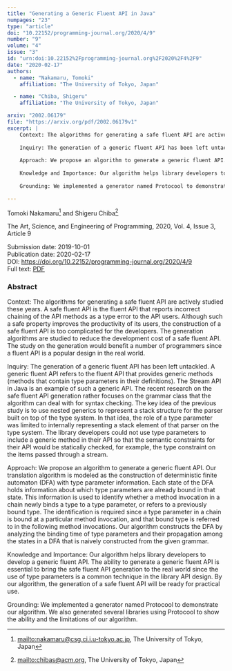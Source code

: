 ```yaml
---
title: "Generating a Generic Fluent API in Java"
numpages: "23"
type: "article"
doi: "10.22152/programming-journal.org/2020/4/9"
number: "9"
volume: "4"
issue: "3"
id: "urn:doi:10.22152%2Fprogramming-journal.org%2F2020%2F4%2F9"
date: "2020-02-17"
authors: 
  - name: "Nakamaru, Tomoki"
    affiliation: "The University of Tokyo, Japan"

  - name: "Chiba, Shigeru"
    affiliation: "The University of Tokyo, Japan"

arxiv: "2002.06179"
file: "https://arxiv.org/pdf/2002.06179v1"
excerpt: |
    Context: The algorithms for generating a safe fluent API are actively studied these years. A safe fluent API is the fluent API that reports incorrect chaining of the API methods as a type error to the API users. Although such a safe property improves the productivity of its users, the construction of a safe fluent API is too complicated for the developers. The generation algorithms are studied to reduce the development cost of a safe fluent API. The study on the generation would benefit a number of programmers since a fluent API is a popular design in the real world.
    
    Inquiry: The generation of a generic fluent API has been left untackled. A generic fluent API refers to the fluent API that provides generic methods (methods that contain type parameters in their definitions). The Stream API in Java is an example of such a generic API. The recent research on the safe fluent API generation rather focuses on the grammar class that the algorithm can deal with for syntax checking. The key idea of the previous study is to use nested generics to represent a stack structure for the parser built on top of the type system. In that idea, the role of a type parameter was limited to internally representing a stack element of that parser on the type system. The library developers could not use type parameters to include a generic method in their API so that the semantic constraints for their API would be statically checked, for example, the type constraint on the items passed through a stream.
    
    Approach: We propose an algorithm to generate a generic fluent API. Our translation algorithm is modeled as the construction of deterministic finite automaton (DFA) with type parameter information. Each state of the DFA holds information about which type parameters are already bound in that state. This information is used to identify whether a method invocation in a chain newly binds a type to a type parameter, or refers to a previously bound type. The identification is required since a type parameter in a chain is bound at a particular method invocation, and that bound type is referred to in the following method invocations. Our algorithm constructs the DFA by analyzing the binding time of type parameters and their propagation among the states in a DFA that is naively constructed from the given grammar.
    
    Knowledge and Importance: Our algorithm helps library developers to develop a generic fluent API. The ability to generate a generic fluent API is essential to bring the safe fluent API generation to the real world since the use of type parameters is a common technique in the library API design. By our algorithm, the generation of a safe fluent API will be ready for practical use.
    
    Grounding: We implemented a generator named Protocool to demonstrate our algorithm. We also generated several libraries using Protocool to show the ability and the limitations of our algorithm.

---
```

Tomoki Nakamaru[^1] and Shigeru Chiba[^2]

The Art, Science, and Engineering of Programming, 2020, Vol. 4, Issue 3, Article 9

Submission date: 2019-10-01  
Publication date: 2020-02-17  
DOI: <https://doi.org/10.22152/programming-journal.org/2020/4/9>  
Full text: [PDF](https://arxiv.org/pdf/2002.06179v1)  


### Abstract

Context: The algorithms for generating a safe fluent API are actively studied these years. A safe fluent API is the fluent API that reports incorrect chaining of the API methods as a type error to the API users. Although such a safe property improves the productivity of its users, the construction of a safe fluent API is too complicated for the developers. The generation algorithms are studied to reduce the development cost of a safe fluent API. The study on the generation would benefit a number of programmers since a fluent API is a popular design in the real world.

Inquiry: The generation of a generic fluent API has been left untackled. A generic fluent API refers to the fluent API that provides generic methods (methods that contain type parameters in their definitions). The Stream API in Java is an example of such a generic API. The recent research on the safe fluent API generation rather focuses on the grammar class that the algorithm can deal with for syntax checking. The key idea of the previous study is to use nested generics to represent a stack structure for the parser built on top of the type system. In that idea, the role of a type parameter was limited to internally representing a stack element of that parser on the type system. The library developers could not use type parameters to include a generic method in their API so that the semantic constraints for their API would be statically checked, for example, the type constraint on the items passed through a stream.

Approach: We propose an algorithm to generate a generic fluent API. Our translation algorithm is modeled as the construction of deterministic finite automaton (DFA) with type parameter information. Each state of the DFA holds information about which type parameters are already bound in that state. This information is used to identify whether a method invocation in a chain newly binds a type to a type parameter, or refers to a previously bound type. The identification is required since a type parameter in a chain is bound at a particular method invocation, and that bound type is referred to in the following method invocations. Our algorithm constructs the DFA by analyzing the binding time of type parameters and their propagation among the states in a DFA that is naively constructed from the given grammar.

Knowledge and Importance: Our algorithm helps library developers to develop a generic fluent API. The ability to generate a generic fluent API is essential to bring the safe fluent API generation to the real world since the use of type parameters is a common technique in the library API design. By our algorithm, the generation of a safe fluent API will be ready for practical use.

Grounding: We implemented a generator named Protocool to demonstrate our algorithm. We also generated several libraries using Protocool to show the ability and the limitations of our algorithm.


[^1]: <mailto:nakamaru@csg.ci.i.u-tokyo.ac.jp>, The University of Tokyo, Japan

[^2]: <mailto:chibas@acm.org>, The University of Tokyo, Japan

